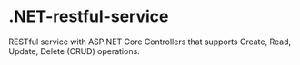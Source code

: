 # .NET-restful-service

RESTful service with ASP.NET Core Controllers that supports Create, Read, Update, Delete (CRUD) operations.
